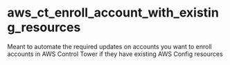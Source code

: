 # aws_ct_enroll_account_with_existing_resources
Meant to automate the required updates on accounts you want to enroll accounts in AWS Control Tower if they have existing AWS Config resources
